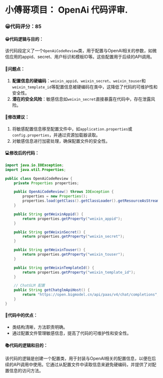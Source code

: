 # 小傅哥项目： OpenAi 代码评审.
### 😀代码评分：85
#### 😀代码逻辑与目的：
该代码段定义了一个`OpenAiCodeReview`类，用于配置与OpenAI相关的参数，如微信应用的appid、secret、用户标识和模板ID等。这些配置用于后续的API调用。

#### 🤔问题点：
1. **配置信息的硬编码**：`weixin_appid`、`weixin_secret`、`weixin_touser`和`weixin_template_id`等配置信息被硬编码在类中，这降低了代码的可维护性和安全性。
2. **潜在的安全风险**：敏感信息如`weixin_secret`直接暴露在代码中，存在泄露风险。

#### 🎯修改建议：
1. 将敏感配置信息移至配置文件中，如`application.properties`或`config.properties`，并通过资源加载器读取。
2. 对敏感信息进行加密处理，确保配置文件的安全性。

#### 💻修改后的代码：
```java
import java.io.IOException;
import java.util.Properties;

public class OpenAiCodeReview {
    private Properties properties;

    public OpenAiCodeReview() throws IOException {
        properties = new Properties();
        properties.load(getClass().getClassLoader().getResourceAsStream("config.properties"));
    }

    public String getWeixinAppid() {
        return properties.getProperty("weixin_appid");
    }

    public String getWeixinSecret() {
        return properties.getProperty("weixin_secret");
    }

    public String getWeixinTouser() {
        return properties.getProperty("weixin_touser");
    }

    public String getWeixinTemplateId() {
        return properties.getProperty("weixin_template_id");
    }

    // ChatGLM 配置
    public String getChatglmApiHost() {
        return "https://open.bigmodel.cn/api/paas/v4/chat/completions";
    }
}
```

#### 🌟代码中的优点：
- 类结构清晰，方法职责明确。
- 通过配置文件管理敏感信息，提高了代码的可维护性和安全性。

#### 📚代码的逻辑和目的：
该代码的逻辑是创建一个配置类，用于封装与OpenAI相关的配置信息，以便在后续的API调用中使用。它通过从配置文件中读取信息来避免硬编码，并提供了对配置信息的访问方法。